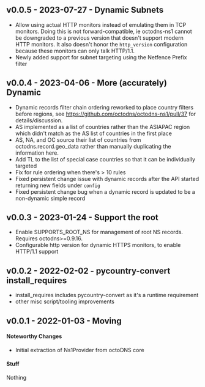 ## v0.0.5 - 2023-07-27 - Dynamic Subnets

* Allow using actual HTTP monitors instead of emulating them in TCP monitors.
  Doing this is not forward-compatible, ie octodns-ns1 cannot be downgraded to
  a previous version that doesn't support modern HTTP monitors. It also doesn't
  honor the `http_version` configuration because these monitors can only talk
  HTTP/1.1.
* Newly added support for subnet targeting using the Netfence Prefix filter

## v0.0.4 - 2023-04-06 - More (accurately) Dynamic

* Dynamic records filter chain ordering reworked to place country filters before
  regions, see https://github.com/octodns/octodns-ns1/pull/37 for
  details/discussion.
* AS implemented as a list of countries rather than the ASIAPAC region which
  didn't match as the AS list of countries in the first place
* AS, NA, and OC source their list of countries from octodns.record.geo_data
  rather than manually duplicating the information here.
* Add TL to the list of special case countries so that it can be individually
  targeted
* Fix for rule ordering when there's > 10 rules
* Fixed persistent change issue with dynamic records after the API started
  returning new fields under `config`
* Fixed persistent change bug when a dynamic record is updated to be a
  non-dynamic simple record

## v0.0.3 - 2023-01-24 - Support the root

* Enable SUPPORTS_ROOT_NS for management of root NS records. Requires
  octodns>=0.9.16.
* Configurable http version for dynamic HTTPS monitors, to enable HTTP/1.1 support

## v0.0.2 - 2022-02-02 - pycountry-convert install_requires

* install_requires includes pycountry-convert as it's a runtime requirement
* other misc script/tooling improvements

## v0.0.1 - 2022-01-03 - Moving

#### Noteworthy Changes

* Initial extraction of Ns1Provider from octoDNS core

#### Stuff

Nothing
